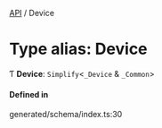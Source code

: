 [API](../README.md) / Device

# Type alias: Device

Ƭ **Device**: `Simplify`<`_Device` & `_Common`\>

#### Defined in

generated/schema/index.ts:30
